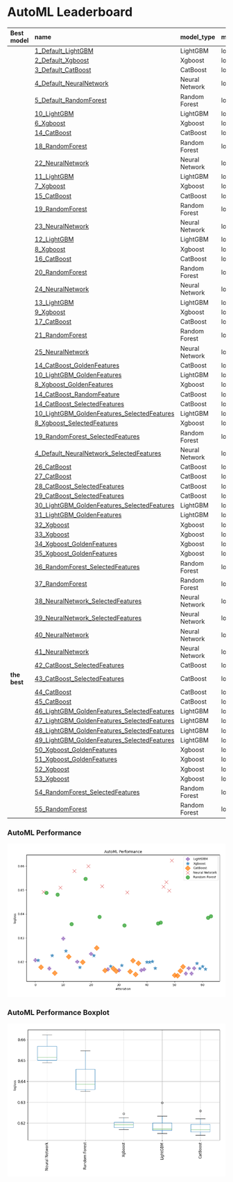 # AutoML Leaderboard

| Best model   | name                                                                                                 | model_type     | metric_type   |   metric_value |   train_time |   single_prediction_time |
|:-------------|:-----------------------------------------------------------------------------------------------------|:---------------|:--------------|---------------:|-------------:|-------------------------:|
|              | [1_Default_LightGBM](1_Default_LightGBM/README.md)                                                   | LightGBM       | logloss       |       0.620767 |        23.3  |                   0.0783 |
|              | [2_Default_Xgboost](2_Default_Xgboost/README.md)                                                     | Xgboost        | logloss       |       0.620622 |         7.27 |                   0.0415 |
|              | [3_Default_CatBoost](3_Default_CatBoost/README.md)                                                   | CatBoost       | logloss       |       0.617841 |        10.97 |                   0.0417 |
|              | [4_Default_NeuralNetwork](4_Default_NeuralNetwork/README.md)                                         | Neural Network | logloss       |       0.649157 |       100.87 |                   0.0712 |
|              | [5_Default_RandomForest](5_Default_RandomForest/README.md)                                           | Random Forest  | logloss       |       0.64885  |        40.09 |                   0.1173 |
|              | [10_LightGBM](10_LightGBM/README.md)                                                                 | LightGBM       | logloss       |       0.617241 |        14.74 |                   0.0435 |
|              | [6_Xgboost](6_Xgboost/README.md)                                                                     | Xgboost        | logloss       |       0.622679 |         8.45 |                   0.0447 |
|              | [14_CatBoost](14_CatBoost/README.md)                                                                 | CatBoost       | logloss       |       0.615393 |        24.03 |                   0.0408 |
|              | [18_RandomForest](18_RandomForest/README.md)                                                         | Random Forest  | logloss       |       0.648059 |        24.06 |                   0.1163 |
|              | [22_NeuralNetwork](22_NeuralNetwork/README.md)                                                       | Neural Network | logloss       |       0.651049 |        95.36 |                   0.0734 |
|              | [11_LightGBM](11_LightGBM/README.md)                                                                 | LightGBM       | logloss       |       0.629796 |        10.56 |                   0.0418 |
|              | [7_Xgboost](7_Xgboost/README.md)                                                                     | Xgboost        | logloss       |       0.624542 |         8.68 |                   0.0431 |
|              | [15_CatBoost](15_CatBoost/README.md)                                                                 | CatBoost       | logloss       |       0.62217  |        12.18 |                   0.0454 |
|              | [19_RandomForest](19_RandomForest/README.md)                                                         | Random Forest  | logloss       |       0.635803 |        65.71 |                   0.1177 |
|              | [23_NeuralNetwork](23_NeuralNetwork/README.md)                                                       | Neural Network | logloss       |       0.65795  |       101.54 |                   0.0667 |
|              | [12_LightGBM](12_LightGBM/README.md)                                                                 | LightGBM       | logloss       |       0.620117 |        21.53 |                   0.0426 |
|              | [8_Xgboost](8_Xgboost/README.md)                                                                     | Xgboost        | logloss       |       0.617765 |         8.55 |                   0.0459 |
|              | [16_CatBoost](16_CatBoost/README.md)                                                                 | CatBoost       | logloss       |       0.61988  |        11.72 |                   0.0441 |
|              | [20_RandomForest](20_RandomForest/README.md)                                                         | Random Forest  | logloss       |       0.654616 |        28.41 |                   0.1226 |
|              | [24_NeuralNetwork](24_NeuralNetwork/README.md)                                                       | Neural Network | logloss       |       0.659929 |       217.9  |                   0.0738 |
|              | [13_LightGBM](13_LightGBM/README.md)                                                                 | LightGBM       | logloss       |       0.6234   |        25.3  |                   0.0433 |
|              | [9_Xgboost](9_Xgboost/README.md)                                                                     | Xgboost        | logloss       |       0.62263  |         8.38 |                   0.0445 |
|              | [17_CatBoost](17_CatBoost/README.md)                                                                 | CatBoost       | logloss       |       0.625847 |        10.19 |                   0.0439 |
|              | [21_RandomForest](21_RandomForest/README.md)                                                         | Random Forest  | logloss       |       0.63876  |        48.14 |                   0.1234 |
|              | [25_NeuralNetwork](25_NeuralNetwork/README.md)                                                       | Neural Network | logloss       |       0.651521 |       100.77 |                   0.0729 |
|              | [14_CatBoost_GoldenFeatures](14_CatBoost_GoldenFeatures/README.md)                                   | CatBoost       | logloss       |       0.616412 |        31.4  |                   0.0528 |
|              | [10_LightGBM_GoldenFeatures](10_LightGBM_GoldenFeatures/README.md)                                   | LightGBM       | logloss       |       0.616935 |        12.55 |                   0.0492 |
|              | [8_Xgboost_GoldenFeatures](8_Xgboost_GoldenFeatures/README.md)                                       | Xgboost        | logloss       |       0.618163 |         8.24 |                   0.0553 |
|              | [14_CatBoost_RandomFeature](14_CatBoost_RandomFeature/README.md)                                     | CatBoost       | logloss       |       0.617316 |        25.08 |                   0.0449 |
|              | [14_CatBoost_SelectedFeatures](14_CatBoost_SelectedFeatures/README.md)                               | CatBoost       | logloss       |       0.616217 |        23.66 |                   0.0442 |
|              | [10_LightGBM_GoldenFeatures_SelectedFeatures](10_LightGBM_GoldenFeatures_SelectedFeatures/README.md) | LightGBM       | logloss       |       0.616558 |        18.6  |                   0.056  |
|              | [8_Xgboost_SelectedFeatures](8_Xgboost_SelectedFeatures/README.md)                                   | Xgboost        | logloss       |       0.618557 |         9.08 |                   0.0453 |
|              | [19_RandomForest_SelectedFeatures](19_RandomForest_SelectedFeatures/README.md)                       | Random Forest  | logloss       |       0.635274 |        43.32 |                   0.1359 |
|              | [4_Default_NeuralNetwork_SelectedFeatures](4_Default_NeuralNetwork_SelectedFeatures/README.md)       | Neural Network | logloss       |       0.648999 |        88.13 |                   0.0632 |
|              | [26_CatBoost](26_CatBoost/README.md)                                                                 | CatBoost       | logloss       |       0.615987 |        40.95 |                   0.0428 |
|              | [27_CatBoost](27_CatBoost/README.md)                                                                 | CatBoost       | logloss       |       0.62057  |        17.14 |                   0.0434 |
|              | [28_CatBoost_SelectedFeatures](28_CatBoost_SelectedFeatures/README.md)                               | CatBoost       | logloss       |       0.614801 |        41.18 |                   0.0421 |
|              | [29_CatBoost_SelectedFeatures](29_CatBoost_SelectedFeatures/README.md)                               | CatBoost       | logloss       |       0.619426 |        14.89 |                   0.0398 |
|              | [30_LightGBM_GoldenFeatures_SelectedFeatures](30_LightGBM_GoldenFeatures_SelectedFeatures/README.md) | LightGBM       | logloss       |       0.616558 |        19.2  |                   0.0534 |
|              | [31_LightGBM_GoldenFeatures](31_LightGBM_GoldenFeatures/README.md)                                   | LightGBM       | logloss       |       0.616935 |        12.83 |                   0.0543 |
|              | [32_Xgboost](32_Xgboost/README.md)                                                                   | Xgboost        | logloss       |       0.619893 |        10    |                   0.0448 |
|              | [33_Xgboost](33_Xgboost/README.md)                                                                   | Xgboost        | logloss       |       0.619931 |        10.07 |                   0.0417 |
|              | [34_Xgboost_GoldenFeatures](34_Xgboost_GoldenFeatures/README.md)                                     | Xgboost        | logloss       |       0.62021  |         8.89 |                   0.0571 |
|              | [35_Xgboost_GoldenFeatures](35_Xgboost_GoldenFeatures/README.md)                                     | Xgboost        | logloss       |       0.617325 |         8.98 |                   0.0562 |
|              | [36_RandomForest_SelectedFeatures](36_RandomForest_SelectedFeatures/README.md)                       | Random Forest  | logloss       |       0.636035 |        54.02 |                   0.134  |
|              | [37_RandomForest](37_RandomForest/README.md)                                                         | Random Forest  | logloss       |       0.63641  |        45.69 |                   0.1338 |
|              | [38_NeuralNetwork_SelectedFeatures](38_NeuralNetwork_SelectedFeatures/README.md)                     | Neural Network | logloss       |       0.651394 |        15.04 |                   0.0684 |
|              | [39_NeuralNetwork_SelectedFeatures](39_NeuralNetwork_SelectedFeatures/README.md)                     | Neural Network | logloss       |       0.653288 |       133.14 |                   0.0701 |
|              | [40_NeuralNetwork](40_NeuralNetwork/README.md)                                                       | Neural Network | logloss       |       0.649765 |        14.17 |                   0.0697 |
|              | [41_NeuralNetwork](41_NeuralNetwork/README.md)                                                       | Neural Network | logloss       |       0.662282 |       157.12 |                   0.0686 |
|              | [42_CatBoost_SelectedFeatures](42_CatBoost_SelectedFeatures/README.md)                               | CatBoost       | logloss       |       0.61444  |        38.24 |                   0.0368 |
| **the best** | [43_CatBoost_SelectedFeatures](43_CatBoost_SelectedFeatures/README.md)                               | CatBoost       | logloss       |       0.614301 |        43.66 |                   0.0421 |
|              | [44_CatBoost](44_CatBoost/README.md)                                                                 | CatBoost       | logloss       |       0.616229 |        30.89 |                   0.0423 |
|              | [45_CatBoost](45_CatBoost/README.md)                                                                 | CatBoost       | logloss       |       0.618007 |        25.48 |                   0.0437 |
|              | [46_LightGBM_GoldenFeatures_SelectedFeatures](46_LightGBM_GoldenFeatures_SelectedFeatures/README.md) | LightGBM       | logloss       |       0.615163 |        20.77 |                   0.0496 |
|              | [47_LightGBM_GoldenFeatures_SelectedFeatures](47_LightGBM_GoldenFeatures_SelectedFeatures/README.md) | LightGBM       | logloss       |       0.617359 |        21.76 |                   0.0491 |
|              | [48_LightGBM_GoldenFeatures_SelectedFeatures](48_LightGBM_GoldenFeatures_SelectedFeatures/README.md) | LightGBM       | logloss       |       0.615163 |        20.92 |                   0.0547 |
|              | [49_LightGBM_GoldenFeatures_SelectedFeatures](49_LightGBM_GoldenFeatures_SelectedFeatures/README.md) | LightGBM       | logloss       |       0.617359 |        21.68 |                   0.055  |
|              | [50_Xgboost_GoldenFeatures](50_Xgboost_GoldenFeatures/README.md)                                     | Xgboost        | logloss       |       0.619343 |         9.98 |                   0.055  |
|              | [51_Xgboost_GoldenFeatures](51_Xgboost_GoldenFeatures/README.md)                                     | Xgboost        | logloss       |       0.617242 |        10.39 |                   0.0575 |
|              | [52_Xgboost](52_Xgboost/README.md)                                                                   | Xgboost        | logloss       |       0.618063 |        11.14 |                   0.048  |
|              | [53_Xgboost](53_Xgboost/README.md)                                                                   | Xgboost        | logloss       |       0.616972 |        11.99 |                   0.0442 |
|              | [54_RandomForest_SelectedFeatures](54_RandomForest_SelectedFeatures/README.md)                       | Random Forest  | logloss       |       0.638457 |        37.16 |                   0.1283 |
|              | [55_RandomForest](55_RandomForest/README.md)                                                         | Random Forest  | logloss       |       0.639031 |        50.67 |                   0.1341 |

### AutoML Performance
![AutoML Performance](ldb_performance.png)

### AutoML Performance Boxplot
![AutoML Performance Boxplot](ldb_performance_boxplot.png)